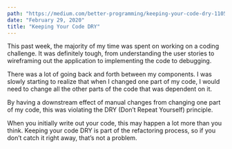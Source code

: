 ```yaml
---
path: "https://medium.com/better-programming/keeping-your-code-dry-1105377c9c80"
date: "February 29, 2020"
title: "Keeping Your Code DRY"
---
```


This past week, the majority of my time was spent on working on a coding challenge. It was definitely tough, from understanding the user stories to wireframing out the application to implementing the code to debugging.

There was a lot of going back and forth between my components. I was slowly starting to realize that when I changed one part of my code, I would need to change all the other parts of the code that was dependent on it.

By having a downstream effect of manual changes from changing one part of my code, this was violating the DRY (Don’t Repeat Yourself) principle.

When you initially write out your code, this may happen a lot more than you think. Keeping your code DRY is part of the refactoring process, so if you don’t catch it right away, that’s not a problem.

